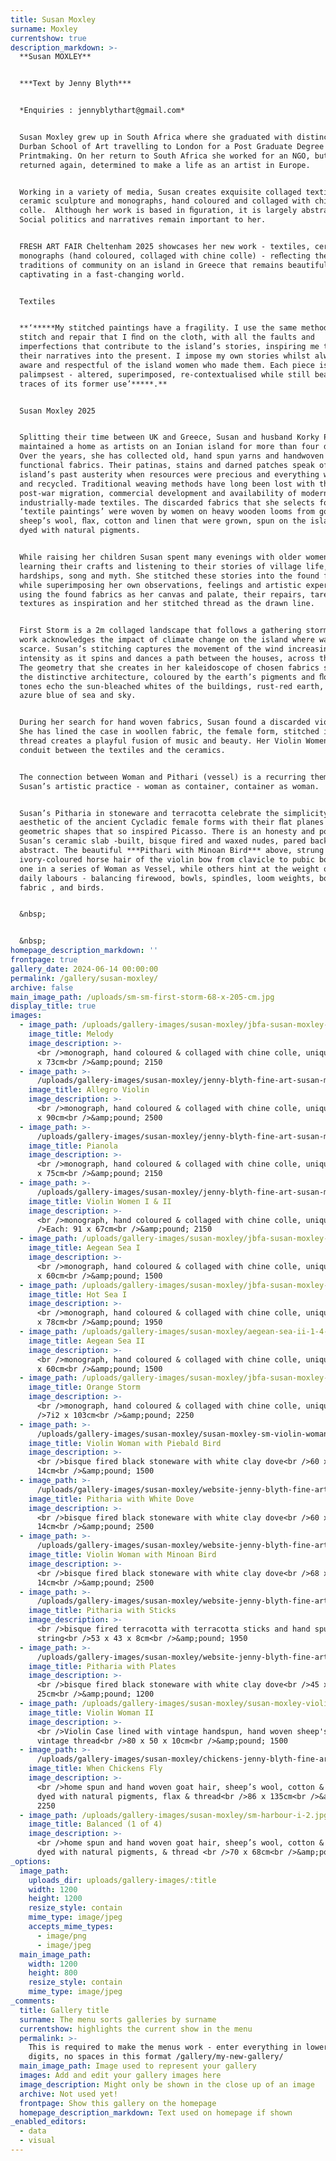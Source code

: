 ```yaml
---
title: Susan Moxley
surname: Moxley
currentshow: true
description_markdown: >-
  **Susan MOXLEY**


  ***Text by Jenny Blyth***


  *Enquiries : jennyblythart@gmail.com*


  Susan Moxley grew up in South Africa where she graduated with distinction from
  Durban School of Art travelling to London for a Post Graduate Degree in
  Printmaking. On her return to South Africa she worked for an NGO, but soon
  returned again, determined to make a life as an artist in Europe.


  Working in a variety of media, Susan creates exquisite collaged textiles,
  ceramic sculpture and monographs, hand coloured and collaged with chine
  colle.  Although her work is based in ﬁguration, it is largely abstracted.
  Social politics and narratives remain important to her.


  FRESH ART FAIR Cheltenham 2025 showcases her new work - textiles, ceramics and
  monographs (hand coloured, collaged with chine colle) - reﬂecting the changing
  traditions of community on an island in Greece that remains beautiful and
  captivating in a fast-changing world.


  Textiles


  **‘*****My stitched paintings have a fragility. I use the same methods of
  stitch and repair that I ﬁnd on the cloth, with all the faults and
  imperfections that contribute to the island’s stories, inspiring me to draw
  their narratives into the present. I impose my own stories whilst always being
  aware and respectful of the island women who made them. Each piece is a
  palimpsest - altered, superimposed, re-contextualised while still bearing
  traces of its former use’*****.**


  Susan Moxley 2025


  Splitting their time between UK and Greece, Susan and husband Korky Paul, have
  maintained a home as artists on an Ionian island for more than four decades.
  Over the years, she has collected old, hand spun yarns and handwoven
  functional fabrics. Their patinas, stains and darned patches speak of the
  island’s past austerity when resources were precious and everything was reused
  and recycled. Traditional weaving methods have long been lost with the
  post-war migration, commercial development and availability of modern
  industrially-made textiles. The discarded fabrics that she selects for her
  ‘textile paintings’ were woven by women on heavy wooden looms from goat and
  sheep’s wool, ﬂax, cotton and linen that were grown, spun on the island and
  dyed with natural pigments.


  While raising her children Susan spent many evenings with older women,
  learning their crafts and listening to their stories of village life,
  hardships, song and myth. She stitched these stories into the found fabrics
  while superimposing her own observations, feelings and artistic experiences,
  using the found fabrics as her canvas and palate, their repairs, tares and
  textures as inspiration and her stitched thread as the drawn line.


  First Storm is a 2m collaged landscape that follows a gathering storm. The
  work acknowledges the impact of climate change on the island where water is
  scarce. Susan’s stitching captures the movement of the wind increasing in
  intensity as it spins and dances a path between the houses, across the sky.
  The geometry that she creates in her kaleidoscope of chosen fabrics speaks of
  the distinctive architecture, coloured by the earth’s pigments and ﬂora. The
  tones echo the sun-bleached whites of the buildings, rust-red earth, and the
  azure blue of sea and sky.


  During her search for hand woven fabrics, Susan found a discarded violin case.
  She has lined the case in woollen fabric, the female form, stitched in red
  thread creates a playful fusion of music and beauty. Her Violin Women are a
  conduit between the textiles and the ceramics.


  The connection between Woman and Pithari (vessel) is a recurring theme across
  Susan’s artistic practice - woman as container, container as woman.


  Susan’s Pitharia in stoneware and terracotta celebrate the simplicity and
  aesthetic of the ancient Cycladic female forms with their ﬂat planes and
  geometric shapes that so inspired Picasso. There is an honesty and poise to
  Susan’s ceramic slab -built, bisque fired and waxed nudes, pared back to the
  abstract. The beautiful ***Pithari with Minoan Bird*** above, strung with
  ivory-coloured horse hair of the violin bow from clavicle to pubic bone, is
  one in a series of Woman as Vessel, while others hint at the weight of women’s
  daily labours - balancing firewood, bowls, spindles, loom weights, bolts of
  fabric , and birds.


  &nbsp;


  &nbsp;
homepage_description_markdown: ''
frontpage: true
gallery_date: 2024-06-14 00:00:00
permalink: /gallery/susan-moxley/
archive: false
main_image_path: /uploads/sm-sm-first-storm-68-x-205-cm.jpg
display_title: true
images:
  - image_path: /uploads/gallery-images/susan-moxley/jbfa-susan-moxley-melody.jpg
    image_title: Melody
    image_description: >-
      <br />monograph, hand coloured & collaged with chine colle, unique<br />99
      x 73cm<br />&amp;pound; 2150
  - image_path: >-
      /uploads/gallery-images/susan-moxley/jenny-blyth-fine-art-susan-moxley-allegro-violin.jpg
    image_title: Allegro Violin
    image_description: >-
      <br />monograph, hand coloured & collaged with chine colle, unique<br />95
      x 90cm<br />&amp;pound; 2500
  - image_path: >-
      /uploads/gallery-images/susan-moxley/jenny-blyth-fine-art-susan-moxley-pianola-1-mb.jpg
    image_title: Pianola
    image_description: >-
      <br />monograph, hand coloured & collaged with chine colle, unique<br />98
      x 75cm<br />&amp;pound; 2150
  - image_path: >-
      /uploads/gallery-images/susan-moxley/jenny-blyth-fine-art-susan-moxley-violin-women-in-blue-1.jpg
    image_title: Violin Women I & II
    image_description: >-
      <br />monograph, hand coloured & collaged with chine colle, unique<br
      />Each: 91 x 67cm<br />&amp;pound; 2150 
  - image_path: /uploads/gallery-images/susan-moxley/jbfa-susan-moxley-aegean-ii.jpg
    image_title: Aegean Sea I
    image_description: >-
      <br />monograph, hand coloured & collaged with chine colle, unique<br />97
      x 60cm<br />&amp;pound; 1500
  - image_path: /uploads/gallery-images/susan-moxley/jbfa-susan-moxley-hot-sea-i.jpg
    image_title: Hot Sea I
    image_description: >-
      <br />monograph, hand coloured & collaged with chine colle, unique<br />94
      x 78cm<br />&amp;pound; 1950
  - image_path: /uploads/gallery-images/susan-moxley/aegean-sea-ii-1-4-mb.jpg
    image_title: Aegean Sea II
    image_description: >-
      <br />monograph, hand coloured & collaged with chine colle, unique<br />97
      x 60cm<br />&amp;pound; 1500
  - image_path: /uploads/gallery-images/susan-moxley/jbfa-susan-moxley-summer-storm.jpg
    image_title: Orange Storm
    image_description: >-
      <br />monograph, hand coloured & collaged with chine colle, unique<br
      />7i2 x 103cm<br />&amp;pound; 2250
  - image_path: >-
      /uploads/gallery-images/susan-moxley/susan-moxley-sm-violin-woman-in-white-with-minoan-bird-1.jpg
    image_title: Violin Woman with Piebald Bird
    image_description: >-
      <br />bisque fired black stoneware with white clay dove<br />60 x 25 x
      14cm<br />&amp;pound; 1500
  - image_path: >-
      /uploads/gallery-images/susan-moxley/website-jenny-blyth-fine-art-susan-moxley-pitharia-ii-with-minoan-bird-03.jpg
    image_title: Pitharia with White Dove
    image_description: >-
      <br />bisque fired black stoneware with white clay dove<br />60 x 25 x
      14cm<br />&amp;pound; 2500
  - image_path: >-
      /uploads/gallery-images/susan-moxley/website-jenny-blyth-fine-art-susan-moxley-pitharia-with-minoan-bird.jpg
    image_title: Violin Woman with Minoan Bird
    image_description: >-
      <br />bisque fired black stoneware with white clay dove<br />68 x 25 x
      14cm<br />&amp;pound; 2500
  - image_path: >-
      /uploads/gallery-images/susan-moxley/website-jenny-blyth-fine-art-susan-moxley-pitharia-with-sticks.jpg
    image_title: Pitharia with Sticks
    image_description: >-
      <br />bisque fired terracotta with terracotta sticks and hand spun
      string<br />53 x 43 x 8cm<br />&amp;pound; 1950
  - image_path: >-
      /uploads/gallery-images/susan-moxley/website-jenny-blyth-fine-art-susan-moxley-pitharia-with-plates.jpg
    image_title: Pitharia with Plates
    image_description: >-
      <br />bisque fired black stoneware with white clay dove<br />45 x 25 x
      25cm<br />&amp;pound; 1200
  - image_path: /uploads/gallery-images/susan-moxley/susan-moxley-violin-women-2-1.jpg
    image_title: Violin Woman II
    image_description: >-
      <br />Violin Case lined with vintage handspun, hand woven sheep's wool,
      vintage thread<br />80 x 50 x 10cm<br />&amp;pound; 1500
  - image_path: >-
      /uploads/gallery-images/susan-moxley/chickens-jenny-blyth-fine-art-susan-moxley-when-chickens-fly.jpg
    image_title: When Chickens Fly
    image_description: >-
      <br />home spun and hand woven goat hair, sheep’s wool, cotton & linen
      dyed with natural pigments, flax & thread<br />86 x 135cm<br />&amp;pound;
      2250
  - image_path: /uploads/gallery-images/susan-moxley/sm-harbour-i-2.jpg
    image_title: Balanced (1 of 4)
    image_description: >-
      <br />home spun and hand woven goat hair, sheep’s wool, cotton & linen
      dyed with natural pigments, & thread <br />70 x 68cm<br />&amp;pound; 
_options:
  image_path:
    uploads_dir: uploads/gallery-images/:title
    width: 1200
    height: 1200
    resize_style: contain
    mime_type: image/jpeg
    accepts_mime_types:
      - image/png
      - image/jpeg
  main_image_path:
    width: 1200
    height: 800
    resize_style: contain
    mime_type: image/jpeg
_comments:
  title: Gallery title
  surname: The menu sorts galleries by surname
  currentshow: highlights the current show in the menu
  permalink: >-
    This is required to make the menus work - enter everything in lower case, no
    digits, no spaces in this format /gallery/my-new-gallery/
  main_image_path: Image used to represent your gallery
  images: Add and edit your gallery images here
  image_description: Might only be shown in the close up of an image
  archive: Not used yet!
  frontpage: Show this gallery on the homepage
  homepage_description_markdown: Text used on homepage if shown
_enabled_editors:
  - data
  - visual
---
```

